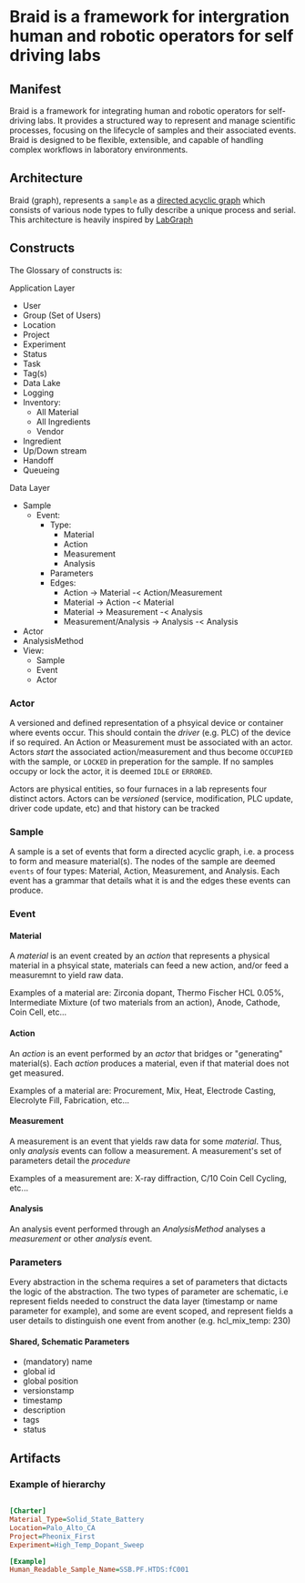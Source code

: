 # Braid is a framework for intergration human and robotic operators for self driving labs

## Manifest

Braid is a framework for integrating human and robotic operators for self-driving labs. It provides a structured way to represent and manage scientific processes, focusing on the lifecycle of samples and their associated events. Braid is designed to be flexible, extensible, and capable of handling complex workflows in laboratory environments.


## Architecture

Braid (graph), represents a `sample` as a [directed acyclic graph](https://en.wikipedia.org/wiki/Directed_acyclic_graph) which consists of various node types to fully describe a unique process and serial. This architecture is heavily inspired by [LabGraph](https://labgraph.readthedocs.io/en/latest/schema.html)

## Constructs

The Glossary of constructs is:

Application Layer

- User
- Group (Set of Users)
- Location
- Project
- Experiment
- Status
- Task
- Tag(s)
- Data Lake
- Logging
- Inventory:
  - All Material
  - All Ingredients
  - Vendor
- Ingredient
- Up/Down stream
- Handoff
- Queueing

Data Layer

- Sample
  - Event:
    - Type:
      - Material
      - Action
      - Measurement
      - Analysis
    - Parameters
    - Edges:
      - Action    -> Material -< Action/Measurement
      - Material  -> Action -< Material
      - Material  -> Measurement -< Analysis
      - Measurement/Analysis -> Analysis -< Analysis
- Actor
- AnalysisMethod
- View:
  - Sample
  - Event
  - Actor

### Actor

A versioned and defined representation of a phsyical device or container where events occur. This should contain the *driver* (e.g. PLC) of the device if so required. An Action or Measurement must be associated with an actor. Actors _start_ the associated action/measurement and thus become `OCCUPIED` with the sample, or `LOCKED` in preperation for the sample. If no samples occupy or lock the actor, it is deemed `IDLE` or `ERRORED`.

Actors are physical entities, so four furnaces in a lab represents four distinct actors. Actors can be _versioned_ (service, modification, PLC update, driver code update, etc) and that history can be tracked

### Sample

A sample is a set of events that form a directed acyclic graph, i.e. a process to form and measure material(s). The nodes of the sample are deemed `events` of four types: Material, Action, Measurement, and Analysis. Each event has a grammar that details what it is and the edges these events can produce.

### Event

#### Material

A _material_ is an event created by an _action_ that represents a physical material in a phsyical state, materials can feed a new action, and/or feed a measuremnt to yield raw data.

Examples of a material are: Zirconia dopant, Thermo Fischer HCL 0.05%, Intermediate Mixture (of two materials from an action), Anode, Cathode, Coin Cell, etc... 

#### Action

An _action_ is an event performed by an _actor_ that bridges or "generating" material(s). Each _action_ produces a material, even if that material does not get measured. 

Examples of a material are: Procurement, Mix, Heat, Electrode Casting, Elecrolyte Fill, Fabrication, etc...

#### Measurement

A measurement is an event that yields raw data for some _material_. Thus, only _analysis_ events can follow a measurement. A measurement's set of parameters detail the _procedure_ 

Examples of a measurement are: X-ray diffraction, C/10 Coin Cell Cycling, etc...

#### Analysis

An analysis event performed through an _AnalysisMethod_ analyses a _measurement_ or other _analysis_ event. 

### Parameters

Every abstraction in the schema requires a set of parameters that dictacts the logic of the abstraction. The two types of parameter are schematic, i.e represent fields needed to construct the data layer (timestamp or name parameter for example), and some are event scoped, and represent fields a user details to distinguish one event from another (e.g. hcl_mix_temp: 230)

#### Shared, Schematic Parameters
- (mandatory) name
- global id 
- global position 
- versionstamp 
- timestamp
- description
- tags
- status

## Artifacts

### Example of hierarchy 

```ini

[Charter]
Material_Type=Solid_State_Battery
Location=Palo_Alto_CA
Project=Pheonix_First
Experiment=High_Temp_Dopant_Sweep

[Example]
Human_Readable_Sample_Name=SSB.PF.HTDS:fC001

```



